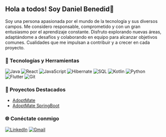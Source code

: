 ## Hola a todos! Soy Daniel Benedid👋

Soy una persona apasionada por el mundo de la tecnología y sus diversos campos. Me considero responsable, comprometido y con un gran entusiasmo por el aprendizaje constante. Disfruto explorando nuevas áreas, adaptándome a desafíos y colaborando en equipo para alcanzar objetivos comunes. Cualidades que me impulsan a contribuir y a crecer en cada proyecto.

### 🚀 Tecnologías y Herramientas

![Java](https://img.shields.io/badge/-Java-007396?style=flat-square&logo=java&logoColor=white)
![React](https://img.shields.io/badge/-React-61DAFB?style=flat-square&logo=react&logoColor=black)
![JavaScript](https://img.shields.io/badge/-JavaScript-F7DF1E?style=flat-square&logo=javascript&logoColor=black)
![Hibernate](https://img.shields.io/badge/-Hibernate-59666C?style=flat-square&logo=hibernate)
![SQL](https://img.shields.io/badge/-SQL-4479A1?style=flat-square&logo=postgresql&logoColor=white)
![Kotlin](https://img.shields.io/badge/-Kotlin-0095D5?style=flat-square&logo=kotlin&logoColor=white)
![Python](https://img.shields.io/badge/-Python-3776AB?style=flat-square&logo=python&logoColor=white)
![Flutter](https://img.shields.io/badge/-Flutter-02569B?style=flat-square&logo=flutter&logoColor=white)
![Git](https://img.shields.io/badge/-Git-F05032?style=flat-square&logo=git&logoColor=white)

### 📌 Proyectos Destacados

- [AdoptMate](https://github.com/dbenedid23/Adoptmate)
- [AdoptMate SpringBoot](https://github.com/dbenedid23/AdoptMate-Api)

### 🌐 Conéctate conmigo

[![LinkedIn](https://img.shields.io/badge/-LinkedIn-0077B5?style=flat-square&logo=linkedin&logoColor=white)](https://www.linkedin.com/in/daniel-benedid-garcia-3735762b0/)
[![Gmail](https://img.shields.io/badge/-Gmail-D14836?style=flat-square&logo=gmail&logoColor=white)](mailto:Danielbenedidgarcia@gmail.com)


<!--
**dbenedid23/dbenedid23** is a ✨ _special_ ✨ repository because its `README.md` (this file) appears on your GitHub profile.

Here are some ideas rted:

- 🔭 I’m currently working on ...
- 🌱 I’m currently learning ...
- 👯 I’m looking to collaborate on ...
- 🤔 I’m looking for help with ...
- 💬 Ask me about ...
- 📫 How to reach me: ...
- 😄 Pronouns: ...
- ⚡ Fun fact: ...
-->

